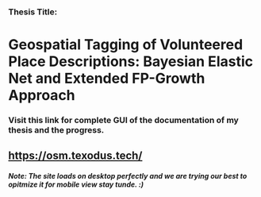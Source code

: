 ### Thesis Title: 
# Geospatial Tagging of Volunteered Place Descriptions: Bayesian Elastic Net and Extended FP-Growth Approach

### Visit this link for complete GUI of the documentation of my thesis and the progress.
## https://osm.texodus.tech/



##### Note: The site loads on desktop perfectly and we are trying our best to opitmize it for mobile view stay tunde. :)
